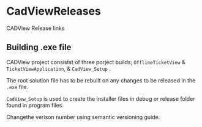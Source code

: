 # CadViewReleases

CADView Release links 

## Building .exe file

CADView project consistst of three porject builds, `OfflineTicketView` & `TicketViewApplication`, & `CadView_Setup` .

The root solution file has to be rebuilt on any changes to be released in the `.exe` file. 

`CadView_Setup` is used to create the installer files in debug or release folder found in program files. 

Changethe verison number using semantic versioning guide. 
